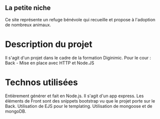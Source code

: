 ## La petite niche

Ce site représente un refuge bénévole qui recueille et propose à l'adoption de nombreux animaux. 

# Description du projet
 Il s'agit d'un projet dans le cadre de la formation Diginimic.
 Pour le cour : Back - Mise en place avec HTTP et Node.JS

# Technos utilisées
Entièrement générer et fait en Node.js.
Il s'agit d'un app express.
Les éléments de Front sont des snippets bootstrap vu que le projet porte sur le Back.
Utilisation de EJS pour le templating.
Utilisation de mongoose et de mongoDB.

